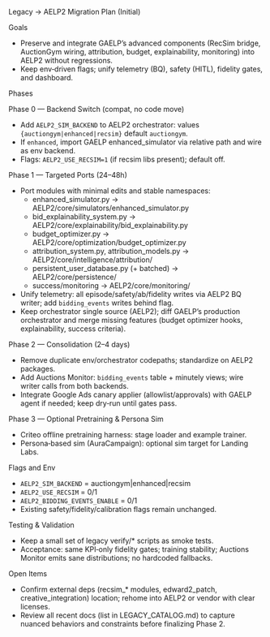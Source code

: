 Legacy → AELP2 Migration Plan (Initial)

Goals
- Preserve and integrate GAELP’s advanced components (RecSim bridge, AuctionGym wiring, attribution, budget, explainability, monitoring) into AELP2 without regressions.
- Keep env‑driven flags; unify telemetry (BQ), safety (HITL), fidelity gates, and dashboard.

Phases

Phase 0 — Backend Switch (compat, no code move)
- Add `AELP2_SIM_BACKEND` to AELP2 orchestrator: values `{auctiongym|enhanced|recsim}` default `auctiongym`.
- If `enhanced`, import GAELP enhanced_simulator via relative path and wire as env backend.
- Flags: `AELP2_USE_RECSIM=1` (if recsim libs present); default off.

Phase 1 — Targeted Ports (24–48h)
- Port modules with minimal edits and stable namespaces:
  - enhanced_simulator.py → AELP2/core/simulators/enhanced_simulator.py
  - bid_explainability_system.py → AELP2/core/explainability/bid_explainability.py
  - budget_optimizer.py → AELP2/core/optimization/budget_optimizer.py
  - attribution_system.py, attribution_models.py → AELP2/core/intelligence/attribution/
  - persistent_user_database.py (+ batched) → AELP2/core/persistence/
  - success/monitoring → AELP2/core/monitoring/
- Unify telemetry: all episode/safety/ab/fidelity writes via AELP2 BQ writer; add `bidding_events` writes behind flag.
- Keep orchestrator single source (AELP2); diff GAELP’s production orchestrator and merge missing features (budget optimizer hooks, explainability, success criteria).

Phase 2 — Consolidation (2–4 days)
- Remove duplicate env/orchestrator codepaths; standardize on AELP2 packages.
- Add Auctions Monitor: `bidding_events` table + minutely views; wire writer calls from both backends.
- Integrate Google Ads canary applier (allowlist/approvals) with GAELP agent if needed; keep dry‑run until gates pass.

Phase 3 — Optional Pretraining & Persona Sim
- Criteo offline pretraining harness: stage loader and example trainer.
- Persona‑based sim (AuraCampaign): optional sim target for Landing Labs.

Flags and Env
- `AELP2_SIM_BACKEND` = auctiongym|enhanced|recsim
- `AELP2_USE_RECSIM` = 0/1
- `AELP2_BIDDING_EVENTS_ENABLE` = 0/1
- Existing safety/fidelity/calibration flags remain unchanged.

Testing & Validation
- Keep a small set of legacy verify/* scripts as smoke tests.
- Acceptance: same KPI‑only fidelity gates; training stability; Auctions Monitor emits sane distributions; no hardcoded fallbacks.

Open Items
- Confirm external deps (recsim_* modules, edward2_patch, creative_integration) location; rehome into AELP2 or vendor with clear licenses.
- Review all recent docs (list in LEGACY_CATALOG.md) to capture nuanced behaviors and constraints before finalizing Phase 2.

